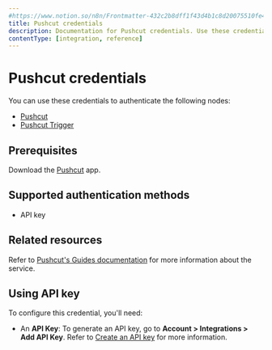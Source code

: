 ```yaml
---
#https://www.notion.so/n8n/Frontmatter-432c2b8dff1f43d4b1c8d20075510fe4
title: Pushcut credentials
description: Documentation for Pushcut credentials. Use these credentials to authenticate Pushcut in n8n, a workflow automation platform.
contentType: [integration, reference]
---
```


# Pushcut credentials

You can use these credentials to authenticate the following nodes:

- [Pushcut](/integrations/builtin/app-nodes/n8n-nodes-base.pushcut.md)
- [Pushcut Trigger](/integrations/builtin/trigger-nodes/n8n-nodes-base.pushcuttrigger.md)

## Prerequisites

Download the [Pushcut](https://www.pushcut.io) app.

## Supported authentication methods

- API key

## Related resources

Refer to [Pushcut's Guides documentation](https://www.pushcut.io/guides) for more information about the service.

## Using API key

To configure this credential, you'll need:

- An **API Key**: To generate an API key, go to **Account > Integrations > Add API Key**. Refer to [Create an API key](https://www.pushcut.io/guides/homekit-api-schedule-cancel#step_2) for more information.

